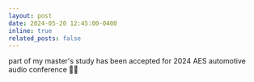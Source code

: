 ```yaml
---
layout: post
date: 2024-05-20 12:45:00-0400
inline: true
related_posts: false
---
```


part of my master's study has been accepted for 2024 AES automotive audio conference 👍🏻
